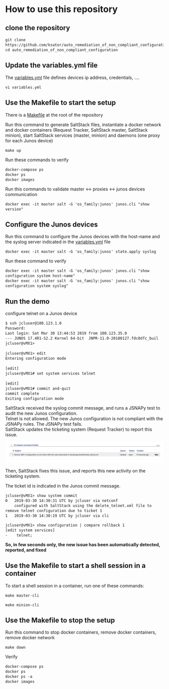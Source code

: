 # How to use this repository

## clone the repository
```
git clone https://github.com/ksator/auto_remediation_of_non_compliant_configuration.git
cd auto_remediation_of_non_compliant_configuration
```

## Update the variables.yml file 

The [variables.yml](https://github.com/ksator/auto_remediation_of_non_compliant_configuration/blob/master/variables.yml) file defines devices ip address, credentials, .... 
```
vi variables.yml
```
## Use the Makefile to start the setup

There is a [Makefile](https://github.com/ksator/auto_remediation_of_non_compliant_configuration/blob/master/Makefile) at the root of the repository 

Run this command to generate SaltStack files, instantiate a docker network and docker containers (Request Tracker, SaltStack master, SaltStack minion), start SaltStack services (master, minion) and daemons (one proxy for each Junos device)   
```
make up
```
Run these commands to verify 
```
docker-compose ps
docker ps
docker images
```
Run this commands to validate master <-> proxies <-> junos devices communication
```
docker exec -it master salt -G 'os_family:junos' junos.cli "show version"
```

## Configure the Junos devices 

Run this command to configure the Junos devices with the host-name and the syslog server indicated in the [variables.yml](https://github.com/ksator/auto_remediation_of_non_compliant_configuration/blob/master/variables.yml) file  

```
docker exec -it master salt -G 'os_family:junos' state.apply syslog
```
Run these command to verify
```
docker exec -it master salt -G 'os_family:junos' junos.cli "show configuration system host-name"
docker exec -it master salt -G 'os_family:junos' junos.cli "show configuration system syslog"
```

## Run the demo


configure telnet on a Junos device
```
$ ssh jcluser@100.123.1.0
Password:
Last login: Sat Mar 30 13:44:53 2019 from 100.123.35.0
--- JUNOS 17.4R1-S2.2 Kernel 64-bit  JNPR-11.0-20180127.fdc8dfc_buil
jcluser@vMX1>

jcluser@vMX1> edit
Entering configuration mode

[edit]
jcluser@vMX1# set system services telnet

[edit]
jcluser@vMX1# commit and-quit
commit complete
Exiting configuration mode
```

SaltStack received the syslog commit message, and runs a JSNAPy test to audit the new Junos configuration.  
Telnet is not allowed. The new Junos configuration is not compliant with the JSNAPy rules. The JSNAPy test fails.  
SaltStack updates the ticketing system (Request Tracker) to report this issue.  

![RT-new-ticket.jng](RT-new-ticket.jpg)  

Then, SaltStack fixes this issue, and reports this new activity on the ticketing system.   

The ticket id is indicated in the Junos commit message.  

```
jcluser@vMX1> show system commit
0   2019-03-30 14:30:31 UTC by jcluser via netconf
    configured with SaltStack using the delete_telnet.xml file to remove telnet configuration due to ticket 1
1   2019-03-30 14:30:19 UTC by jcluser via cli
```
```
jcluser@vMX1> show configuration | compare rollback 1
[edit system services]
-    telnet;
```

**So, in few seconds only, the new issue has been automatically detected, reported, and fixed**  

## Use the Makefile to start a shell session in a container

To start a shell session in a container, run one of these commands:
```
make master-cli
```
```
make minion-cli
```

## Use the Makefile to stop the setup

Run this command to stop docker containers, remove docker containers, remove docker network
```
make down
```
Verify
```
docker-compose ps
docker ps
docker ps -a
docker images
```

